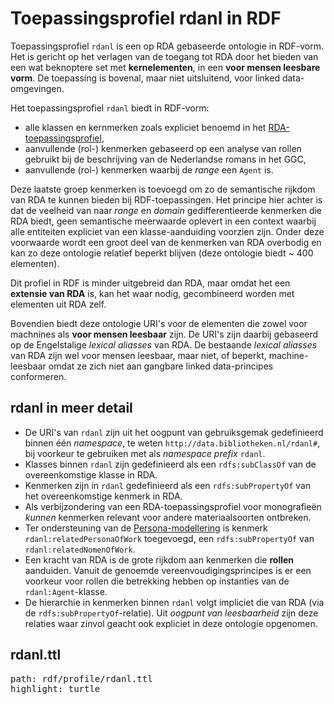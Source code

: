 # Toepassingsprofiel rdanl in RDF

Toepassingsprofiel `rdanl` is een op RDA gebaseerde ontologie in RDF-vorm. Het is gericht op het verlagen van de toegang tot RDA door het bieden van een wat beknoptere set met **kernelementen**, in een **voor mensen leesbare vorm**. De toepassing is bovenal, maar niet uitsluitend, voor linked data-omgevingen.

Het toepassingsprofiel `rdanl` biedt in RDF-vorm: 

* alle klassen en kernmerken zoals expliciet benoemd in het [RDA-toepassingsprofiel](#rda-kenmerken),
* aanvullende (rol-) kenmerken gebaseerd op een analyse van rollen gebruikt bij de beschrijving van de Nederlandse romans in het GGC,
* aanvullende (rol-) kenmerken waarbij de *range* een `Agent` is.

Deze laatste groep kenmerken is toevoegd om zo de semantische rijkdom van RDA te kunnen bieden bij RDF-toepassingen. Het principe hier achter is dat de veelheid van naar *range* en *domain* gedifferentieerde kenmerken die RDA biedt, geen semantische meerwaarde oplevert in een context waarbij alle entiteiten expliciet van een klasse-aanduiding voorzien zijn. Onder deze voorwaarde wordt een groot deel van de kenmerken van RDA overbodig en kan zo deze ontologie relatief beperkt blijven (deze ontologie biedt ~ 400 elementen).

Dit profiel in RDF is minder uitgebreid dan RDA, maar omdat het een **extensie van RDA** is, kan het waar nodig, gecombineerd worden met elementen uit RDA zelf.

Bovendien biedt deze ontologie URI's voor de elementen die zowel voor machnines als **voor mensen leesbaar** zijn. De URI's zijn daarbij gebaseerd op de Engelstalige *lexical aliasses* van RDA. De bestaande *lexical aliasses* van RDA zijn wel voor mensen leesbaar, maar niet, of beperkt, machine-leesbaar omdat ze zich niet aan gangbare linked data-principes conformeren.

## rdanl in meer detail

* De URI's van `rdanl` zijn uit het oogpunt van gebruiksgemak gedefinieerd binnen één *namespace*, te weten  `http://data.bibliotheken.nl/rdanl#`, bij voorkeur te gebruiken met als *namespace prefix* `rdanl`.
* Klasses binnen `rdanl` zijn gedefinieerd als een `rdfs:subClassOf` van de overeenkomstige klasse in RDA.
* Kenmerken zijn in `rdanl` gedefinieerd als een `rdfs:subPropertyOf` van het overeenkomstige kenmerk in RDA.
* Als verbijzondering van een RDA-toepassingsprofiel voor monografieën *kunnen* kenmerken relevant voor andere materiaalsoorten ontbreken.
* Ter ondersteuning van de [Persona-modellering](#persona-in-rda) is kenmerk `rdanl:relatedPersonaOfWork` toegevoegd, een `rdfs:subPropertyOf` van `rdanl:relatedNomenOfWork`. 
* Een kracht van RDA is de grote rijkdom aan kenmerken die **rollen** aanduiden. Vanuit de genoemde vereenvoudigingsprincipes is er een voorkeur voor rollen die betrekking hebben op instanties van de `rdanl:Agent`-klasse.
* De hierarchie in kenmerken binnen `rdanl` volgt impliciet die van RDA (via de `rdfs:subPropertyOf`-relatie). Uit *oogpunt van leesbaarheid* zijn deze relaties waar zinvol geacht ook expliciet in deze ontologie opgenomen.

## rdanl.ttl

<pre class=include-code>
path: rdf/profile/rdanl.ttl
highlight: turtle
</pre>
